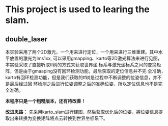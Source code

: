 # This project is used to learing the slam.
## double_laser

本实验采用了两个2D激光，一个用来进行定位，一个用来进行三维重建。其中水平放置的激光为lms1xx,
可以采用gmapping、karto等2D激光算法来进行见图，本实验采取了直接听取tf树的方式来获取世界坐
标系与激光坐标系之间的变换矩阵，但是由于gmaaping没有回环检测功能，最后获取的定位信息并不完
全准确，karto有回环检测功能，但是我们获取的tf树是过程中不断调整的位姿信息，并不是最后经过回
环检测之后进行位姿调整之后的准确位姿，所以定位信息也不是完全准确。

**本程序只是一个粗糙版本，还有待改善！**  

**改进思路：** 先采用karto_slam进行建图，然后获取优化后的位姿，將位姿信息提取出来转换为变换矩阵將点云转换到世界坐标系下。
